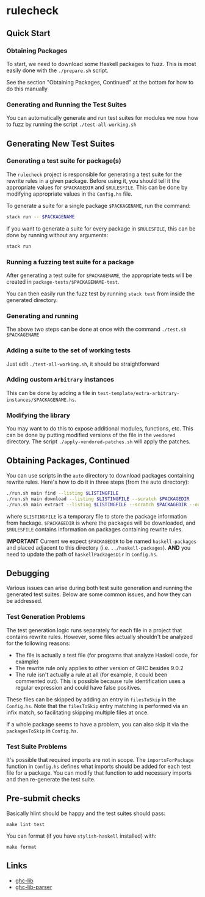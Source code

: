 # rulecheck

## Quick Start

### Obtaining Packages

To start, we need to download some Haskell packages to fuzz. 
This is most easily done with the `./prepare.sh` script.

See the section "Obtaining Packages, Continued" at the bottom for how to do this manually



### Generating and Running the Test Suites

You can automatically generate and run test suites for modules we now how to
fuzz by running the script `./test-all-working.sh`

## Generating New Test Suites

### Generating a test suite for package(s)

The `rulecheck` project is responsible for generating a test suite for the
rewrite rules in a given package. Before using it, you should tell it the
appropriate values for `$PACKAGEDIR` and `$RULESFILE`. This can be done by
modifying appropriate values in the `Config.hs` file.

To generate a suite for a single package `$PACKAGENAME`, run the command:

``` sh
stack run -- $PACKAGENAME
```

If you want to generate a suite for every package in `$RULESFILE`, this can be
done by running without any arguments:

``` sh
stack run
```

### Running a fuzzing test suite for a package

After generating a test suite for `$PACKAGENAME`, the appropriate tests will be
created in `package-tests/$PACKAGENAME-test`.

You can then easily run the fuzz test by running `stack test` from inside the
generated directory.

### Generating and running

The above two steps can be done at once with the command `./test.sh $PACKAGENAME`

### Adding a suite to the set of working tests

Just edit `./test-all-working.sh`, it should be straightforward

### Adding custom `Arbitrary` instances

This can be done by adding a file in
`test-template/extra-arbitrary-instances/$PACKAGENAME.hs`.

### Modifying the library

You may want to do this to expose additional modules, functions, etc.
This can be done by putting modified versions of the file in the `vendored`
directory. The script `./apply-vendored-patches.sh` will apply the patches.

## Obtaining Packages, Continued

You can use scripts in the `auto` directory to download packages containing
rewrite rules. Here's how to do it in three steps (from the auto directory):

```sh
./run.sh main find --listing $LISTINGFILE
./run.sh main download --listing $LISTINGFILE --scratch $PACKAGEDIR
./run.sh main extract --listing $LISTINGFILE --scratch $PACKAGEDIR --output $RULESFILE
```

where `$LISTINGFILE` is a temporary file to store the package information from
hackage. `$PACKAGEDIR` is where the packages will be downloaded, and
`$RULESFILE` contains information on packages containing rewrite rules.

__IMPORTANT__ Current we expect `$PACKAGEDIR` to be named `haskell-packages` and
placed adjacent to this directory (i.e. `../haskell-packages`). __AND__ you need
to update the path of `haskellPackagesDir` in `Config.hs`.

## Debugging

Various issues can arise during both test suite generation and running the
generated test suites. Below are some common issues, and how they can be addressed.

### Test Generation Problems

The test generation logic runs separately for each file in a project that
contains rewrite rules. However, some files actually shouldn't be analyzed for
the following reasons:

- The file is actually a test file (for programs that analyze Haskell code, for example)
- The rewrite rule only applies to other version of GHC besides 9.0.2
- The rule isn't actually a rule at all (for example, it could been commented out).
  This is possible because rule identification uses a regular expression and
  could have false positives.

These files can be skipped by adding an entry in `filesToSkip` in the
`Config.hs`. Note that the `filesToSkip` entry matching is performed via an
infix match, so facilitating skipping multiple files at once.

If a whole package seems to have a problem, you can also skip it via the
`packagesToSkip` in `Config.hs`.

### Test Suite Problems

It's possible that required imports are not in scope. The `importsForPackage`
function in `Config.hs` defines what imports should be added for each test file
for a package. You can modify that function to add necessary imports and then
re-generate the test suite.

## Pre-submit checks

Basically hlint should be happy and the test suites should pass:

    make lint test

You can format (if you have `stylish-haskell` installed) with:

    make format

## Links

* [ghc-lib](https://www.stackage.org/lts-19.25/package/ghc-lib-9.0.2.20211226)
* [ghc-lib-parser](https://www.stackage.org/lts-19.25/package/ghc-lib-parser-9.0.2.20211226)
